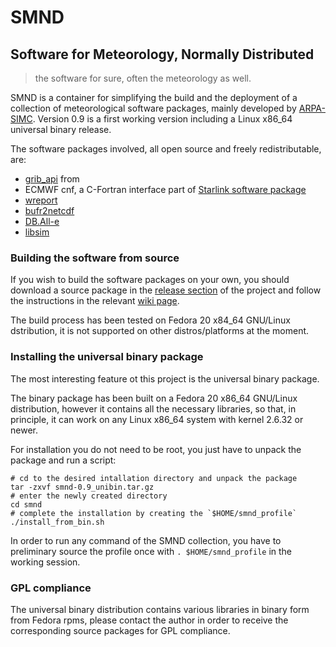 # SMND

## Software for Meteorology, Normally Distributed ##
> the software for sure, often the meteorology as well.

SMND is a container for simplifying the build and the deployment of a
collection of meteorological software packages, mainly developed by
[ARPA-SIMC](http://www.arpa.emr.it/sim). Version 0.9 is a first
working version including a Linux x86_64 universal binary release.

The software packages involved, all open source and freely redistributable, are:

 - [grib_api](https://software.ecmwf.int/wiki/display/GRIB/Home) from
 - ECMWF cnf, a C-Fortran interface part of [Starlink software
   package](http://star-www.rl.ac.uk/docs/sun209.htx/sun209.html)
 - [wreport](https://github.com/ARPA-SIMC/wreport)
 - [bufr2netcdf](https://github.com/ARPA-SIMC/bufr2netcdf)
 - [DB.All-e](https://github.com/ARPA-SIMC/wreport)
 - [libsim](https://github.com/ARPA-SIMC/libsim/archive/v6.1.0-1506.tar.gz)


### Building the software from source ###

If you wish to build the software packages on your own, you should
download a source package in the [release
section](https://github.com/dcesari/smnd/releases) of the project and
follow the instructions in the relevant [wiki
page](https://github.com/dcesari/smnd/wiki/BuildDoc).

The build process has been tested on Fedora 20 x84_64 GNU/Linux
dstribution, it is not supported on other distros/platforms at the
moment.

### Installing the universal binary package ###

The most interesting feature ot this project is the universal binary
package.

The binary package has been built on a Fedora 20 x86_64 GNU/Linux
distribution, however it contains all the necessary libraries, so
that, in principle, it can work on any Linux x86_64 system with kernel
2.6.32 or newer.

For installation you do not need to be root, you just have to unpack
the package and run a script:

```
# cd to the desired intallation directory and unpack the package
tar -zxvf smnd-0.9_unibin.tar.gz
# enter the newly created directory
cd smnd
# complete the installation by creating the `$HOME/smnd_profile`
./install_from_bin.sh
```

In order to run any command of the SMND collection, you have to
preliminary source the profile once with `. $HOME/smnd_profile` in the
working session.

### GPL compliance ###

The universal binary distribution contains various libraries in binary
form from Fedora rpms, please contact the author in order to receive
the corresponding source packages for GPL compliance.
